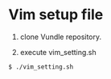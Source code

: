 # Vim setup file

1. clone Vundle repository.

2. execute vim_setting.sh
```bash
$ ./vim_setting.sh
```

